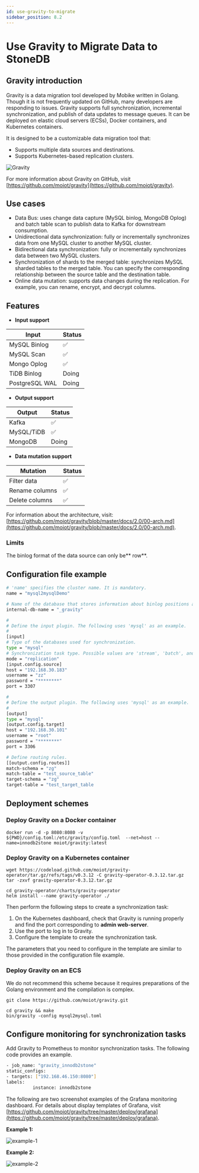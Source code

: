 ```yaml
---
id: use-gravity-to-migrate
sidebar_position: 8.2
---
```


# Use Gravity to Migrate Data to StoneDB

## Gravity introduction
Gravity is a data migration tool developed by Mobike written in Golang. Though it is not frequently updated on GitHub, many developers are responding to issues. Gravity supports full synchronization, incremental synchronization, and publish of data updates to message queues. It can be deployed on elastic cloud servers (ECSs), Docker containers, and Kubernetes containers.

It is designed to be a customizable data migration tool that:

- Supports multiple data sources and destinations.
- Supports Kubernetes-based replication clusters.

![Gravity](./Gravity.png)

For more information about Gravity on GitHub, visit [https://github.com/moiot/gravity](https://github.com/moiot/gravity).

## Use cases

- Data Bus: uses change data capture (MySQL binlog, MongoDB Oplog) and batch table scan to publish data to Kafka for downstream consumption.
- Unidirectional data synchronization: fully or incrementally synchronizes data from one MySQL cluster to another MySQL cluster.
- Bidirectional data synchronization: fully or incrementally synchronizes data between two MySQL clusters.
- Synchronization of shards to the merged table: synchronizes MySQL sharded tables to the merged table. You can specify the corresponding relationship between the source table and the destination table.
- Online data mutation: supports data changes during the replication. For example, you can rename, encrypt, and decrypt columns.
## Features

- **Input support**

| **Input** | **Status** |
| --- | --- |
| MySQL Binlog | ✅ |
| MySQL Scan | ✅ |
| Mongo Oplog | ✅ |
| TiDB Binlog | Doing |
| PostgreSQL WAL | Doing |

- **Output support**

| **Output** | **Status** |
| --- | --- |
| Kafka | ✅ |
| MySQL/TiDB | ✅ |
| MongoDB | Doing |

- **Data mutation support**

| **Mutation** | **Status** |
| --- | --- |
| Filter data | ✅ |
| Rename columns | ✅ |
| Delete columns | ✅ |

For information about the architecture, visit: [https://github.com/moiot/gravity/blob/master/docs/2.0/00-arch.md](https://github.com/moiot/gravity/blob/master/docs/2.0/00-arch.md).

### Limits
The binlog format of the data source can only be** row**.

## **Configuration file example**
```bash
# 'name' specifies the cluster name. It is mandatory.
name = "mysql2mysqlDemo"

# Name of the database that stores information about binlog positions and heartbeats. The default value is '_gravity'. This database is automatically generated on the data source.
internal-db-name = "_gravity"

#
# Define the input plugin. The following uses 'mysql' as an example.
#
[input]
# Type of the databases used for synchronization.
type = "mysql"
# Synchronization task type. Possible values are 'stream', 'batch', and 'replication'. 'stream' specifies incremental synchronization, 'batch' specifies full synchronization, and 'replication' specifies both full synchronization and incremental synchronization.
mode = "replication"
[input.config.source]
host = "192.168.30.183"
username = "zz"
password = "********"
port = 3307

#
# Define the output plugin. The following uses 'mysql' as an example.
#
[output]
type = "mysql"
[output.config.target]
host = "192.168.30.101"
username = "root"
password = "********"
port = 3306

# Define routing rules.
[[output.config.routes]]
match-schema = "zg"
match-table = "test_source_table"
target-schema = "zg"
target-table = "test_target_table
```
## Deployment schemes
### Deploy Gravity on a Docker container
```shell
docker run -d -p 8080:8080 -v ${PWD}/config.toml:/etc/gravity/config.toml  --net=host --name=innodb2stone moiot/gravity:latest
```

### Deploy Gravity on a Kubernetes container
```shell
wget https://codeload.github.com/moiot/gravity-operator/tar.gz/refs/tags/v0.3.12 -C gravity-operator-0.3.12.tar.gz
tar -zxvf gravity-operator-0.3.12.tar.gz

cd gravity-operator/charts/gravity-operator
helm install --name gravity-operator ./
```
Then perform the following steps to create a synchronization task:

1. On the Kubernetes dashboard, check that Gravity is running properly and find the port corresponding to **admin web-server**.
1. Use the port to log in to Gravity.
1. Configure the template to create the synchronization task.

The parameters that you need to configure in the template are similar to those provided in the configuration file example.

### Deploy Gravity on an ECS

We do not recommend this scheme because it requires preparations of the Golang environment and the compilation is complex.
```shell
git clone https://github.com/moiot/gravity.git

cd gravity && make
bin/gravity -config mysql2mysql.toml
```

## Configure monitoring for synchronization tasks
Add Gravity to Prometheus to monitor synchronization tasks. The following code provides an example.

```bash
- job_name: "gravity_innodb2stone"
static_configs:
- targets: ["192.168.46.150:8080"]
labels:
          instance: innodb2stone
```
The following are two screenshot examples of the Grafana monitoring dashboard. For details about display templates of Grafana, visit [https://github.com/moiot/gravity/tree/master/deploy/grafana](https://github.com/moiot/gravity/tree/master/deploy/grafana).

**Example 1:**

![example-1](./example-1.png)

**Example 2:**

![example-2](./example-2.png)
